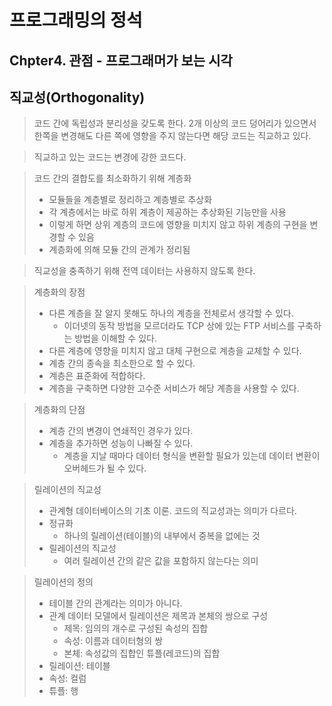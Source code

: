 # 프로그래밍의 정석

## Chpter4. 관점 - 프로그래머가 보는 시각

## 직교성(Orthogonality)
> 코드 간에 독립성과 분리성을 갖도록 한다. 2개 이상의 코드 덩어리가 있으면서 한쪽을 변경해도 다른 쪽에 영향을 주지 않는다면 해당 코드는 직교하고 있다.

> 직교하고 있는 코드는 변경에 강한 코드다.

> 코드 간의 결합도를 최소화하기 위해 계층화
> * 모듈들을 계층별로 정리하고 계층별로 추상화
> * 각 계층에서는 바로 하위 계층이 제공하는 추상화된 기능만을 사용
> * 이렇게 하면 상위 계층의 코드에 영향을 미치지 않고 하위 계층의 구현을 변경할 수 있음
> * 계층화에 의해 모듈 간의 관계가 정리됨

> 직교성을 충족하기 위해 전역 데이터는 사용하지 않도록 한다.

> 계층화의 장점
> * 다른 계층을 잘 알지 못해도 하나의 계층을 전체로서 생각할 수 있다.
>   * 이더넷의 동작 방법을 모르더라도 TCP 상에 있는 FTP 서비스를 구축하는 방법을 이해할 수 있다.
> * 다른 계층에 영향을 미치지 않고 대체 구현으로 계층을 교체할 수 있다.
> * 계층 간의 종속을 최소한으로 할 수 있다.
> * 계층은 표준화에 적합하다.
> * 계층을 구축하면 다양한 고수준 서비스가 해당 계층을 사용할 수 있다.

> 계층화의 단점
> * 계층 간의 변경이 연쇄적인 경우가 있다.
> * 계층을 추가하면 성능이 나빠질 수 있다.
>   * 계층을 지날 때마다 데이터 형식을 변환할 필요가 있는데 데이터 변환이 오버헤드가 될 수 있다.

> 릴레이션의 직교성
> * 관계형 데이터베이스의 기초 이론. 코드의 직교성과는 의미가 다르다.
> * 정규화
>   * 하나의 릴레이션(테이블)의 내부에서 중복을 없에는 것
> * 릴레이션의 직교성
>   * 여러 릴레이션 간의 같은 값을 포함하지 않는다는 의미

> 릴레이션의 정의
> * 테이블 간의 관계라는 의미가 아니다.
> * 관계 데이터 모델에서 릴레이션은 제목과 본체의 쌍으로 구성
>   * 제목: 임의의 개수로 구성된 속성의 집합
>   * 속성: 이름과 데이터형의 쌍
>   * 본체: 속성값의 집합인 튜플(레코드)의 집합
> * 릴레이션: 테이블
> * 속성: 컬럼
> * 튜플: 행